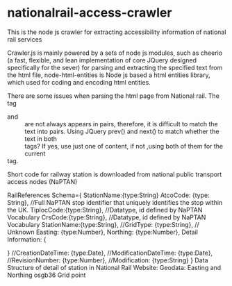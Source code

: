 # nationalrail-access-crawler
This is the node js crawler for extracting accessibility information of national rail services


Crawler.js is mainly powered by a sets of node js modules, such as cheerio (a fast, flexible, and lean implementation of core JQuery designed specifically for the sever) for parsing and extracting the specified text from the html file, node-html-entities is Node js based a html entities library, which used for coding and encoding html entities.


There are some issues when parsing the html page from National rail. 
The tag <dt> and <dd> are not always appears in pairs, therefore, it is difficult to match the text into pairs. Using JQuery prev() and next() to match whether the text in both <dd> tags? If yes, use just one of content, if not ,using both of them for the current <dt> tag.


Short code for railway station is downloaded from national public transport access nodes (NaPTAN)

RailReferences Schema={
StationName:{type:String}
AtcoCode: {type: String}, //Full NaPTAN stop identifier that uniquely identifies the stop within the UK.
TiplocCode:{type:String}, //Datatype, id defined by NaPTAN Vocabulary
CrsCode:{type:String}, //Datatype, id defined by NaPTAN Vocabulary
StationName:{type:String},
//GridType: {type:String}, // Unknown
Easting: {type:Number},
Northing: {type:Number},
Detail Information: {


}
//CreationDateTime: {type:Date},
//ModificationDateTime: {type:Date},
//RevisionNumber: {type:Number},
//Modification: {type:String}
}
Data Structure of detail of station in National Rail Website:
Geodata: Easting and Northing osgb36 Grid point
